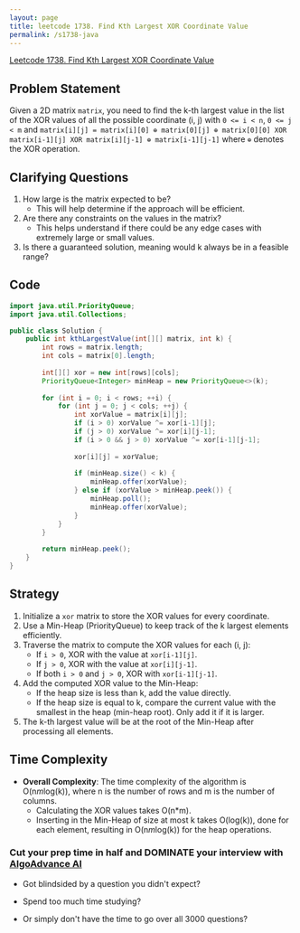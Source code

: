 ```yaml
---
layout: page
title: leetcode 1738. Find Kth Largest XOR Coordinate Value
permalink: /s1738-java
---
```

[Leetcode 1738. Find Kth Largest XOR Coordinate Value](https://algoadvance.github.io/algoadvance/l1738)
## Problem Statement
Given a 2D matrix `matrix`, you need to find the k-th largest value in the list of the XOR values of all the possible coordinate (i, j) with `0 <= i < n`, `0 <= j < m` and `matrix[i][j] = matrix[i][0] ⊕ matrix[0][j] ⊕ matrix[0][0] XOR matrix[i-1][j] XOR matrix[i][j-1] ⊕ matrix[i-1][j-1]` where `⊕` denotes the XOR operation.

## Clarifying Questions
1. How large is the matrix expected to be?
    - This will help determine if the approach will be efficient.
2. Are there any constraints on the values in the matrix?
    - This helps understand if there could be any edge cases with extremely large or small values.
3. Is there a guaranteed solution, meaning would k always be in a feasible range?

## Code
```java
import java.util.PriorityQueue;
import java.util.Collections;

public class Solution {
    public int kthLargestValue(int[][] matrix, int k) {
        int rows = matrix.length;
        int cols = matrix[0].length;
        
        int[][] xor = new int[rows][cols];
        PriorityQueue<Integer> minHeap = new PriorityQueue<>(k);
        
        for (int i = 0; i < rows; ++i) {
            for (int j = 0; j < cols; ++j) {
                int xorValue = matrix[i][j];
                if (i > 0) xorValue ^= xor[i-1][j];
                if (j > 0) xorValue ^= xor[i][j-1];
                if (i > 0 && j > 0) xorValue ^= xor[i-1][j-1];
                
                xor[i][j] = xorValue;
                
                if (minHeap.size() < k) {
                    minHeap.offer(xorValue);
                } else if (xorValue > minHeap.peek()) {
                    minHeap.poll();
                    minHeap.offer(xorValue);
                }
            }
        }
        
        return minHeap.peek();
    }
}
```

## Strategy
1. Initialize a `xor` matrix to store the XOR values for every coordinate.
2. Use a Min-Heap (PriorityQueue) to keep track of the k largest elements efficiently.
3. Traverse the matrix to compute the XOR values for each (i, j):
    - If `i > 0`, XOR with the value at `xor[i-1][j]`.
    - If `j > 0`, XOR with the value at `xor[i][j-1]`.
    - If both `i > 0` and `j > 0`, XOR with `xor[i-1][j-1]`.
4. Add the computed XOR value to the Min-Heap:
    - If the heap size is less than k, add the value directly.
    - If the heap size is equal to k, compare the current value with the smallest in the heap (min-heap root). Only add it if it is larger.
5. The k-th largest value will be at the root of the Min-Heap after processing all elements.

## Time Complexity
- **Overall Complexity**: The time complexity of the algorithm is O(n*m*log(k)), where n is the number of rows and m is the number of columns.
    - Calculating the XOR values takes O(n*m).
    - Inserting in the Min-Heap of size at most k takes O(log(k)), done for each element, resulting in O(n*m*log(k)) for the heap operations.


### Cut your prep time in half and DOMINATE your interview with [AlgoAdvance AI](https://algoAdvance.com)

- Got blindsided by a question you didn't expect?

- Spend too much time studying?

- Or simply don't have the time to go over all 3000 questions?

